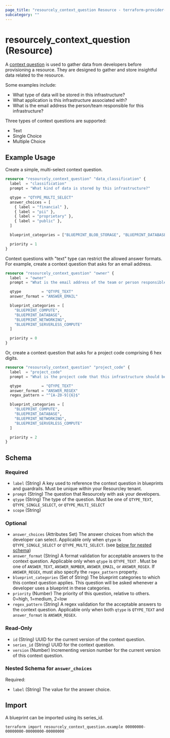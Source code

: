 ```yaml
---
page_title: "resourcely_context_question Resource - terraform-provider-resourcely"
subcategory: ""
---
```


# resourcely_context_question (Resource)

A [context question](https://docs.resourcely.io/concepts/other-features-and-settings/global-context-and-values) is used to gather data from developers before provisioning a resource. They are designed to gather and store insightful data related to the resource.

Some examples include:

- What type of data will be stored in this infrastructure?
- What application is this infrastructure associated with?
- What is the email address the person/team responsible for this infrastructure?

Three types of context questions are supported:

- Text
- Single Choice
- Multiple Choice

## Example Usage

Create a simple,  multi-select context question.

```terraform
resource "resourcely_context_question" "data_classification" {
  label  = "classification"
  prompt = "What kind of data is stored by this infrastructure?"

  qtype = "QTYPE_MULTI_SELECT"
  answer_choices = [
    { label = "financial" },
    { label = "pii" },
    { label = "proprietary" },
    { label = "public" },
  ]

  blueprint_categories = ["BLUEPRINT_BLOB_STORAGE", "BLUEPRINT_DATABASE"]

  priority = 1
}
```


Context questions with "text" type can restrict the allowed answer formats. For example, create a context question that asks for an email address.

```terraform
resource "resourcely_context_question" "owner" {
  label  = "owner"
  prompt = "What is the email address of the team or person responsible for this infrastructure?"

  qtype         = "QTYPE_TEXT"
  answer_format = "ANSWER_EMAIL"

  blueprint_categories = [
    "BLUEPRINT_COMPUTE",
    "BLUEPRINT_DATABASE",
    "BLUEPRINT_NETWORKING",
    "BLUEPRINT_SERVERLESS_COMPUTE"
  ]

  priority = 0
}
```

Or, create a context question that asks for a project code comprising 6 hex digits.

```terraform
resource "resourcely_context_question" "project_code" {
  label  = "project_code"
  prompt = "What is the project code that this infrastructure should be  associated with?"

  qtype         = "QTYPE_TEXT"
  answer_format = "ANSWER_REGEX"
  regex_pattern = "^[A-Z0-9]{6}$"

  blueprint_categories = [
    "BLUEPRINT_COMPUTE",
    "BLUEPRINT_DATABASE",
    "BLUEPRINT_NETWORKING",
    "BLUEPRINT_SERVERLESS_COMPUTE"
  ]

  priority = 2
}
```

<!-- schema generated by tfplugindocs -->
## Schema

### Required

- `label` (String) A key used to reference the context question in blueprints and guardrails. Must be unique within your Resourcley tenant.
- `prompt` (String) The question that Resourcely with ask your developers.
- `qtype` (String) The type of the question. Must be one of `QTYPE_TEXT`, `QTYPE_SINGLE_SELECT`, or `QTYPE_MULTI_SELECT`
- `scope` (String)

### Optional

- `answer_choices` (Attributes Set) The answer choices from which the developer can select. Applicable only when `qtype` is `QTYPE_SINGLE_SELECT` or `QTYPE_MULTI_SELECT`. (see [below for nested schema](#nestedatt--answer_choices))
- `answer_format` (String) A format validation for acceptable answers to the context question. Applicable only when `qtype` is `QTYPE_TEXT` . Must be one of `ANSWER_TEXT`, `ANSWER_NUMBER`, `ANSWER_EMAIL`, or `ANSWER_REGEX`. If `ANSWER_REGEX`, must also specify the `regex_pattern` property.
- `blueprint_categories` (Set of String) The blueprint categories to which this context question applies. This question will be asked whenever a developer uses a blueprint in these categories.
- `priority` (Number) The priority of this question, relative to others. 0=high, 1=medium, 2=low
- `regex_pattern` (String) A regex validation for the acceptable answers to the context question. Applicable only when both `qtype` is `QTYPE_TEXT` and `answer_format` is `ANSWER_REGEX`.

### Read-Only

- `id` (String) UUID for the current version of the context question.
- `series_id` (String) UUID for the context question.
- `version` (Number) Incrementing version number for the current version of this context question.

<a id="nestedatt--answer_choices"></a>
### Nested Schema for `answer_choices`

Required:

- `label` (String) The value for the answer choice.

## Import

A blueprint can be imported using its series_id.

```shell
terraform import resourcely_context_question.example 00000000-00000000-00000000-00000000
```
